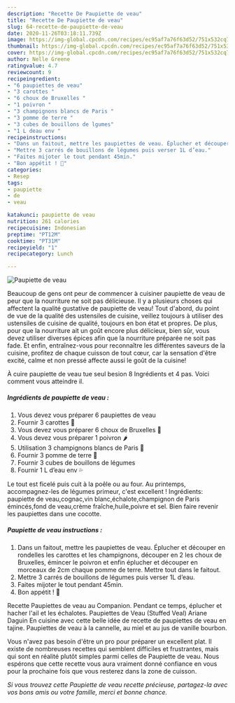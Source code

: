 ```yaml
---
description: "Recette De Paupiette de veau"
title: "Recette De Paupiette de veau"
slug: 64-recette-de-paupiette-de-veau
date: 2020-11-26T03:18:11.739Z
image: https://img-global.cpcdn.com/recipes/ec95af7a76f63d52/751x532cq70/paupiette-de-veau-photo-principale-de-la-recette.jpg
thumbnail: https://img-global.cpcdn.com/recipes/ec95af7a76f63d52/751x532cq70/paupiette-de-veau-photo-principale-de-la-recette.jpg
cover: https://img-global.cpcdn.com/recipes/ec95af7a76f63d52/751x532cq70/paupiette-de-veau-photo-principale-de-la-recette.jpg
author: Nelle Greene
ratingvalue: 4.7
reviewcount: 9
recipeingredient:
- "6 paupiettes de veau"
- "3 carottes "
- "6 choux de Bruxelles "
- "1 poivron "
- "3 champignons blancs de Paris "
- "3 pomme de terre "
- "3 cubes de bouillons de lgumes"
- "1 L deau env "
recipeinstructions:
- "Dans un faitout, mettre les paupiettes de veau. Éplucher et découper en rondelles les carottes et les champignons, découper en 2 les choux de Bruxelles, émincer le poivron et enfin éplucher et découper en morceaux de 2cm chaque pomme de terre. Mettre tout dans le faitout."
- "Mettre 3 carrés de bouillons de légumes puis verser 1L d’eau."
- "Faites mijoter le tout pendant 45min."
- "Bon appétit ! 🤤"
categories:
- Resep
tags:
- paupiette
- de
- veau

katakunci: paupiette de veau 
nutrition: 261 calories
recipecuisine: Indonesian
preptime: "PT12M"
cooktime: "PT31M"
recipeyield: "1"
recipecategory: Lunch

---
```



![Paupiette de veau](https://img-global.cpcdn.com/recipes/ec95af7a76f63d52/751x532cq70/paupiette-de-veau-photo-principale-de-la-recette.jpg)

Beaucoup de gens ont peur de commencer à cuisiner paupiette de veau de peur que la nourriture ne soit pas délicieuse. Il y a plusieurs choses qui affectent la qualité gustative de paupiette de veau! Tout d'abord, du point de vue de la qualité des ustensiles de cuisine, veillez toujours à utiliser des ustensiles de cuisine de qualité, toujours en bon état et propres. De plus, pour que la nourriture ait un goût encore plus délicieux, bien sûr, vous devez utiliser diverses épices afin que la nourriture préparée ne soit pas fade. Et enfin, entraînez-vous pour reconnaître les différentes saveurs de la cuisine, profitez de chaque cuisson de tout cœur, car la sensation d'être excité, calme et non pressé affecte aussi le goût de la cuisine!

<!--inarticleads1-->

À cuire paupiette de veau tue seul besion 8 Ingrédients et 4 pas. Voici comment vous atteindre il.

##### Ingrédients de paupiette de veau :

1. Vous devez vous préparer 6 paupiettes de veau
1. Fournir 3 carottes 🥕
1. Vous devez vous préparer 6 choux de Bruxelles 🥬
1. Vous devez vous préparer 1 poivron 🌶
1. Utilisation 3 champignons blancs de Paris 🍄
1. Fournir 3 pomme de terre 🥔
1. Fournir 3 cubes de bouillons de légumes
1. Fournir 1 L d’eau env 💦


Le tout est ficelé puis cuit à la poêle ou au four. Au printemps, accompagnez-les de légumes primeur, c&#39;est excellent ! Ingrédients: paupiette de veau,cognac,vin blanc,échalote,champignon de Paris émincés,fond de veau,crème fraîche,huile,poivre et sel. Bien faire revenir les paupiettes dans une cocotte. 

<!--inarticleads2-->

##### Paupiette de veau instructions :

1. Dans un faitout, mettre les paupiettes de veau. Éplucher et découper en rondelles les carottes et les champignons, découper en 2 les choux de Bruxelles, émincer le poivron et enfin éplucher et découper en morceaux de 2cm chaque pomme de terre. Mettre tout dans le faitout.
1. Mettre 3 carrés de bouillons de légumes puis verser 1L d’eau.
1. Faites mijoter le tout pendant 45min.
1. Bon appétit ! 🤤


Recette Paupiettes de veau au Companion. Pendant ce temps, éplucher et hacher l&#39;ail et les échalotes. Paupiettes de Veau (Stuffed Veal) Ariane Daguin En cuisine avec cette belle idée de recette de paupiettes de veau en tajine. Paupiettes de veau à la cannelle, au miel et au jus de vanille bourbon. 

<!--inarticleads1-->

<p>
Vous n'avez pas besoin d'être un pro pour préparer un excellent plat. Il existe de nombreuses recettes qui semblent difficiles et frustrantes, mais qui sont en réalité plutôt simples parmi celles de Paupiette de veau. Nous espérons que cette recette vous aura vraiment donné confiance en vous pour la prochaine fois que vous resterez dans la zone de cuisson.
</p>

<p>
<i>Si vous trouvez cette Paupiette de veau recette précieuse, partagez-la avec vos bons amis ou votre famille, merci et bonne chance.</i>
</p>
